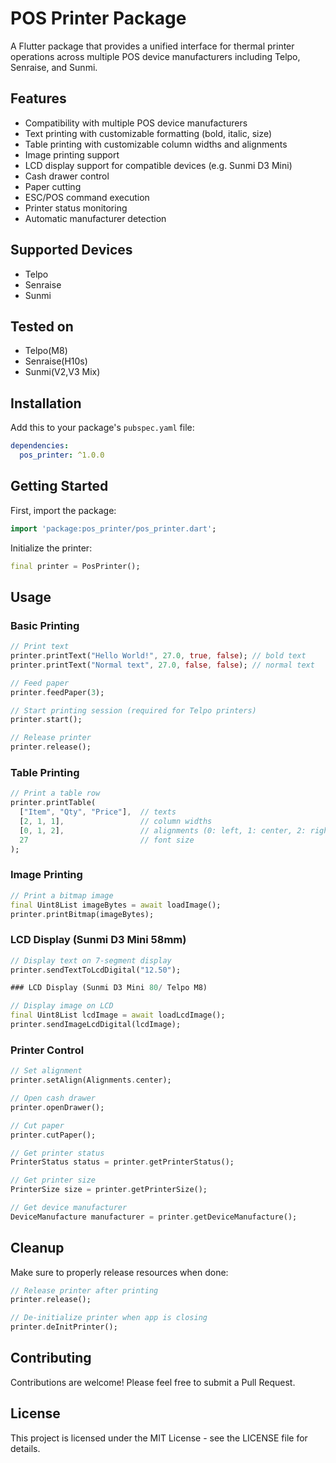 # POS Printer Package

A Flutter package that provides a unified interface for thermal printer operations across multiple POS device manufacturers including Telpo, Senraise, and Sunmi.

## Features

- Compatibility with multiple POS device manufacturers
- Text printing with customizable formatting (bold, italic, size)
- Table printing with customizable column widths and alignments
- Image printing support
- LCD display support for compatible devices (e.g. Sunmi D3 Mini)
- Cash drawer control
- Paper cutting
- ESC/POS command execution
- Printer status monitoring
- Automatic manufacturer detection

## Supported Devices

- Telpo
- Senraise
- Sunmi

## Tested on

- Telpo(M8)
- Senraise(H10s)
- Sunmi(V2,V3 Mix)

## Installation

Add this to your package's `pubspec.yaml` file:

```yaml
dependencies:
  pos_printer: ^1.0.0
```

## Getting Started

First, import the package:

```dart
import 'package:pos_printer/pos_printer.dart';
```

Initialize the printer:

```dart
final printer = PosPrinter();
```

## Usage

### Basic Printing

```dart
// Print text
printer.printText("Hello World!", 27.0, true, false); // bold text
printer.printText("Normal text", 27.0, false, false); // normal text

// Feed paper
printer.feedPaper(3);

// Start printing session (required for Telpo printers)
printer.start();

// Release printer
printer.release();
```

### Table Printing

```dart
// Print a table row
printer.printTable(
  ["Item", "Qty", "Price"],  // texts
  [2, 1, 1],                 // column widths
  [0, 1, 2],                 // alignments (0: left, 1: center, 2: right)
  27                         // font size
);
```

### Image Printing

```dart
// Print a bitmap image
final Uint8List imageBytes = await loadImage();
printer.printBitmap(imageBytes);
```

### LCD Display (Sunmi D3 Mini 58mm)

```dart
// Display text on 7-segment display
printer.sendTextToLcdDigital("12.50");

### LCD Display (Sunmi D3 Mini 80/ Telpo M8)

// Display image on LCD
final Uint8List lcdImage = await loadLcdImage();
printer.sendImageLcdDigital(lcdImage);
```

### Printer Control

```dart
// Set alignment
printer.setAlign(Alignments.center);

// Open cash drawer
printer.openDrawer();

// Cut paper
printer.cutPaper();

// Get printer status
PrinterStatus status = printer.getPrinterStatus();

// Get printer size
PrinterSize size = printer.getPrinterSize();

// Get device manufacturer
DeviceManufacture manufacturer = printer.getDeviceManufacture();
```

## Cleanup

Make sure to properly release resources when done:

```dart
// Release printer after printing
printer.release();

// De-initialize printer when app is closing
printer.deInitPrinter();
```

## Contributing

Contributions are welcome! Please feel free to submit a Pull Request.

## License

This project is licensed under the MIT License - see the LICENSE file for details.
